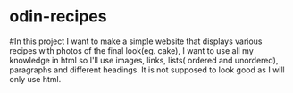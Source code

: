 # odin-recipes
#In this project I want to make a simple website that displays various recipes with photos of the final look(eg. cake), I want to use all my knowledge in html so I'll use images, links, lists( ordered and unordered), paragraphs and different headings.
It is not supposed to look good as I will only use html.